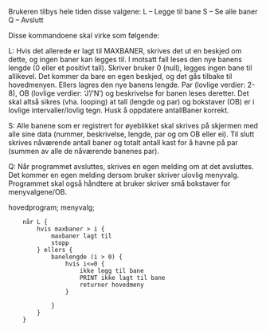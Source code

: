Brukeren tilbys hele tiden disse valgene:
L – Legge til bane
S – Se alle baner
Q – Avslutt

Disse kommandoene skal virke som følgende:

L: Hvis det allerede er lagt til MAXBANER, skrives det ut en beskjed om dette, og ingen
baner kan legges til. I motsatt fall leses den nye banens lengde (0 eller et positivt tall).
Skriver bruker 0 (null), legges ingen bane til allikevel. Det kommer da bare en egen
beskjed, og det gås tilbake til hovedmenyen. Ellers lagres den nye banens lengde.
Par (lovlige verdier: 2-8), OB (lovlige verdier: ‘J’/’N’) og beskrivelse for banen leses
deretter. Det skal altså sikres (vha. looping) at tall (lengde og par) og bokstaver (OB)
er i lovlige intervaller/lovlig tegn. Husk å oppdatere antallBaner korrekt.

S: Alle banene som er registrert for øyeblikket skal skrives på skjermen med alle sine
data (nummer, beskrivelse, lengde, par og om OB eller ei).
Til slutt skrives nåværende antall baner og totalt antall kast for å havne på par
(summen av alle de nåværende banenes par).

Q: Når programmet avsluttes, skrives en egen melding om at det avsluttes.
Det kommer en egen melding dersom bruker skriver ulovlig menyvalg.
Programmet skal også håndtere at bruker skriver små bokstaver for menyvalgene/OB.


hovedprogram;
    menyvalg;

        når L {
            hvis maxbaner > i {
                maxbaner lagt til
                stopp
            } ellers {
                banelengde (i > 0) {
                    hvis i<=0 {
                        ikke legg til bane
                        PRINT ikke lagt til bane
                        returner hovedmeny
                    }
            
                }
            }
        }